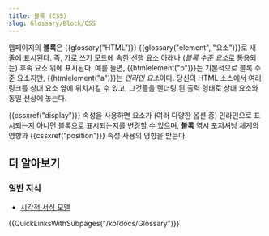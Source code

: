 ```yaml
---
title: 블록 (CSS)
slug: Glossary/Block/CSS
---
```


웹페이지의 **블록**은 {{glossary("HTML")}} {{glossary("element", "요소")}}로 새 줄에 표시된다. 즉, 가로 쓰기 모드에 속한 선행 요소 아래나 (*블록 수준 요소*로 통용되는) 후속 요소 위에 표시된다. 예를 들면, {{htmlelement("p")}}는 기본적으로 블록 수준 요소지만, {{htmlelement("a")}}는 *인라인 요소*이다. 당신의 HTML 소스에서 여러 링크를 상대 요소 옆에 위치시킬 수 있고, 그것들을 렌더링 된 출력 형태로 상대 요소와 동일 선상에 놓는다.

{{cssxref("display")}} 속성을 사용하면 요소가 (여러 다양한 옵션 중) 인라인으로 표시되는지 아니면 블록으로 표시되는지를 변경할 수 있으며, **블록** 역시 포지셔닝 체계의 영향과 {{cssxref("position")}} 속성 사용의 영향을 받는다.

## 더 알아보기

### 일반 지식

- [시각적 서식 모델](/ko/docs/Web/Guide/CSS/Visual_formatting_model)

{{QuickLinksWithSubpages("/ko/docs/Glossary")}}
